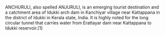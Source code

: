ANCHURULI, also spelled ANJURULI, is an emerging tourist destination and a catchment area of Idukki arch dam in Kanchiyar village near Kattappana in the district of Idukki in Kerala state, India. It is highly noted for the long circular tunnel that carries water from Erattayar dam near Kattappana to Idukki reservoir.[1]

